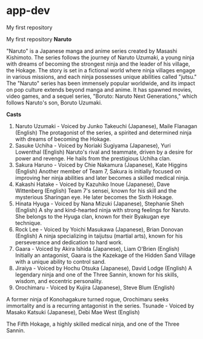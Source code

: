 # app-dev
My first repository

My first repository
**Naruto**

"Naruto" is a Japanese manga and anime series created by Masashi Kishimoto. The series follows the journey of Naruto Uzumaki, a young ninja with dreams of becoming the strongest ninja and the leader of his village, the Hokage. The story is set in a fictional world where ninja villages engage in various missions, and each ninja possesses unique abilities called "jutsu." The "Naruto" series has been immensely popular worldwide, and its impact on pop culture extends beyond manga and anime. It has spawned movies, video games, and a sequel series, "Boruto: Naruto Next Generations," which follows Naruto's son, Boruto Uzumaki. 

**Casts**

1. Naruto Uzumaki - Voiced by Junko Takeuchi (Japanese), Maile Flanagan (English)
The protagonist of the series, a spirited and determined ninja with dreams of becoming the Hokage.
2. Sasuke Uchiha - Voiced by Noriaki Sugiyama (Japanese), Yuri Lowenthal (English)
Naruto's rival and teammate, driven by a desire for power and revenge. He hails from the prestigious Uchiha clan.
3. Sakura Haruno - Voiced by Chie Nakamura (Japanese), Kate Higgins (English)
Another member of Team 7, Sakura is initially focused on improving her ninja abilities and later becomes a skilled medical ninja.
4. Kakashi Hatake - Voiced by Kazuhiko Inoue (Japanese), Dave Wittenberg (English)
Team 7's sensei, known for his skill and the mysterious Sharingan eye. He later becomes the Sixth Hokage.
5.  Hinata Hyuga - Voiced by Nana Mizuki (Japanese), Stephanie Sheh (English)
A shy and kind-hearted ninja with strong feelings for Naruto. She belongs to the Hyuga clan, known for their Byakugan eye technique.
6. Rock Lee - Voiced by Yoichi Masukawa (Japanese), Brian Donovan (English)
A ninja specializing in taijutsu (martial arts), known for his perseverance and dedication to hard work.
7.  Gaara - Voiced by Akira Ishida (Japanese), Liam O'Brien (English)
Initially an antagonist, Gaara is the Kazekage of the Hidden Sand Village with a unique ability to control sand.
8. Jiraiya - Voiced by Hochu Otsuka (Japanese), David Lodge (English)
A legendary ninja and one of the Three Sannin, known for his skills, wisdom, and eccentric personality.
9.  Orochimaru - Voiced by Kujira (Japanese), Steve Blum (English)

A former ninja of Konohagakure turned rogue, Orochimaru seeks immortality and is a recurring antagonist in the series.
Tsunade - Voiced by Masako Katsuki (Japanese), Debi Mae West (English)

The Fifth Hokage, a highly skilled medical ninja, and one of the Three Sannin.
